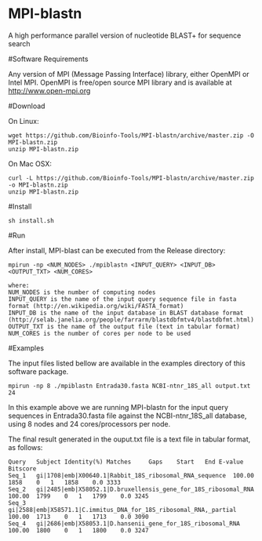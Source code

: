 MPI-blastn
==========

A high performance parallel version of nucleotide BLAST+ for sequence search

#Software Requirements

Any version of MPI (Message Passing Interface) library, either OpenMPI or Intel MPI.
OpenMPI is free/open source MPI library and is available at http://www.open-mpi.org

#Download

On Linux:

    wget https://github.com/Bioinfo-Tools/MPI-blastn/archive/master.zip -O MPI-blastn.zip 
    unzip MPI-blastn.zip

On Mac OSX:

    curl -L https://github.com/Bioinfo-Tools/MPI-blastn/archive/master.zip -o MPI-blastn.zip
    unzip MPI-blastn.zip

#Install

    sh install.sh

#Run

After install, MPI-blast can be executed from the Release directory:
 
    mpirun -np <NUM_NODES> ./mpiblastn <INPUT_QUERY> <INPUT_DB> <OUTPUT_TXT> <NUM_CORES>

    where:
    NUM_NODES is the number of computing nodes    
    INPUT_QUERY is the name of the input query sequence file in fasta format (http://en.wikipedia.org/wiki/FASTA_format)
    INPUT_DB is the name of the input database in BLAST database format (http://selab.janelia.org/people/farrarm/blastdbfmtv4/blastdbfmt.html)
    OUTPUT_TXT is the name of the output file (text in tabular format)
    NUM_CORES is the number of cores per node to be used

#Examples

The input files listed bellow are available in the examples directory of this software package.

    mpirun -np 8 ./mpiblastn Entrada30.fasta NCBI-ntnr_18S_all output.txt 24

In this example above we are running MPI-blastn for the input query sequences in Entrada30.fasta file against the NCBI-ntnr_18S_all database, using 8 nodes and 24 cores/processors per node.

The final result generated in the ouput.txt file is a text file in tabular format, as follows:

    Query	Subject	Identity(%)	Matches		Gaps	Start	End	E-value	Bitscore
    Seq_1	gi|1708|emb|X00640.1|Rabbit_18S_ribosomal_RNA_sequence	100.00	1858	0	1	1858	0.0	3333
    Seq_2	gi|2485|emb|X58052.1|D.bruxellensis_gene_for_18S_ribosomal_RNA	100.00	1799	0	1	1799	0.0	3245
    Seq_3	gi|2588|emb|X58571.1|C.immitus_DNA_for_18S_ribosomal_RNA,_partial	100.00	1713	0	1	1713	0.0	3090
    Seq_4	gi|2686|emb|X58053.1|D.hansenii_gene_for_18S_ribosomal_RNA	100.00	1800	0	1	1800	0.0	3247
